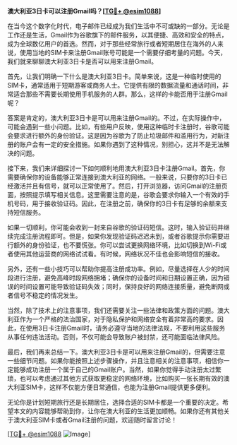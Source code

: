 **澳大利亚3日卡可以注册Gmail吗？[[TG💪+ @esim1088](https://t.me/s/esim1088)]**

在当今这个数字化时代，电子邮件已经成为我们生活中不可或缺的一部分。无论是工作还是生活，Gmail作为谷歌旗下的邮件服务，以其便捷、高效和安全的特点，成为全球数亿用户的首选。然而，对于那些经常旅行或者短期居住在海外的人来说，使用当地的SIM卡来注册Gmail账号可能是一个需要仔细考量的问题。今天，我们就来聊聊澳大利亚3日卡是否可以用来注册Gmail。

首先，让我们明确一下什么是澳大利亚3日卡。简单来说，这是一种临时使用的SIM卡，通常适用于短期游客或商务人士。它提供有限的数据流量和通话时间，非常适合那些不需要长期使用手机服务的人群。那么，这样的卡能否用于注册Gmail呢？

答案是肯定的，澳大利亚3日卡是可以用来注册Gmail的。不过，在实际操作中，可能会遇到一些小问题。比如，有些用户反映，使用这种临时卡注册时，谷歌可能会要求进行额外的身份验证。这是因为谷歌为了防止垃圾邮件和滥用行为，对新注册的账户会有一定的安全措施。如果你遇到了这种情况，别担心，这并不是无法解决的问题。

接下来，我们来详细探讨一下如何顺利地用澳大利亚3日卡注册Gmail。首先，你需要确保你的设备能够正常连接到澳大利亚的网络。一般来说，只要你的3日卡已经激活并且有信号，就可以正常使用了。然后，打开浏览器，访问Gmail的注册页面，按照提示填写相关信息。这里需要注意的是，谷歌会要求你输入一个有效的手机号码，用于接收验证码。因此，在注册之前，确保你的3日卡有足够的余额来支持短信服务。

如果一切顺利，你可能会收到一封来自谷歌的验证码短信。这时，输入验证码并继续完成注册流程即可。但是，如果你发现验证码迟迟未到，或者谷歌提示你需要进行额外的身份验证，也不要慌张。你可以尝试更换网络环境，比如切换到Wi-Fi或者使用其他运营商的网络试试看。有时候，网络状况不佳也会影响短信的接收。

另外，还有一些小技巧可以帮助你提高注册成功率。例如，尽量选择在人少的时间段进行注册，避免高峰时段网络拥堵；确保你的设备时间和日期设置正确，因为错误的时间设置可能导致验证码失效；同时，保持良好的网络连接质量，避免断网或者信号不稳定的情况发生。

当然，除了技术上的注意事项，我们还需要关注一些法律和政策方面的问题。澳大利亚作为一个严格的法治国家，对于隐私保护和网络安全有着非常高的要求。因此，在使用3日卡注册Gmail时，请务必遵守当地的法律法规，不要利用这些服务从事任何违法活动。否则，不仅可能会导致账户被封禁，还可能面临法律风险。

最后，我们再来总结一下。澳大利亚3日卡是可以用来注册Gmail的，但需要注意一些细节问题。如果你能按照上述步骤操作，并且注意相关的注意事项，相信你一定能够成功注册一个属于自己的Gmail账户。当然，如果你觉得手动注册太过繁琐，也可以考虑通过其他方式获取更稳定的网络环境，比如购买一张长期有效的澳大利亚SIM卡，这样不仅能方便日常通信，也能为注册Gmail提供更多便利。

无论你是计划短期旅行还是长期居住，选择合适的SIM卡都是一个重要的决定。希望本文的内容能够帮助到你，让你在澳大利亚的生活更加顺畅。如果你还有其他关于澳大利亚SIM卡或者Gmail注册的问题，欢迎随时留言讨论！

[[TG💪+ @esim1088](https://t.me/s/esim1088) ![Image](https://i.postimg.cc/4NQfJmqS/Snipaste-2025-05-13-00-14-12.png)]